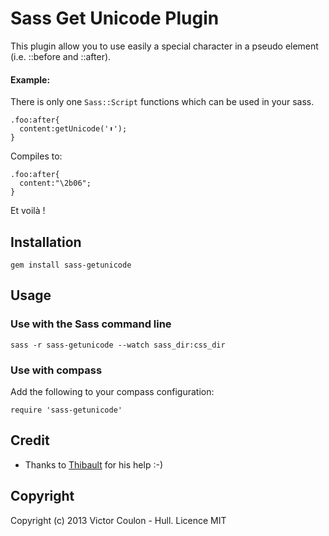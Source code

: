 # Sass Get Unicode Plugin

This plugin allow you to use easily a special character in a pseudo element (i.e. ::before and ::after).

#### Example:

There is only one ``Sass::Script`` functions which can be used in your sass.

    .foo:after{
      content:getUnicode('⬆');
    }
    
Compiles to:

    .foo:after{
      content:"\2b06";
    }
    
Et voilà !

## Installation

    gem install sass-getunicode
  
## Usage

### Use with the Sass command line

    sass -r sass-getunicode --watch sass_dir:css_dir
  
### Use with compass

Add the following to your compass configuration:

    require 'sass-getunicode'

## Credit

* Thanks to [Thibault](http://http://sweetdub.com/) for his help :-)

## Copyright
Copyright (c) 2013 Victor Coulon - Hull. Licence MIT
